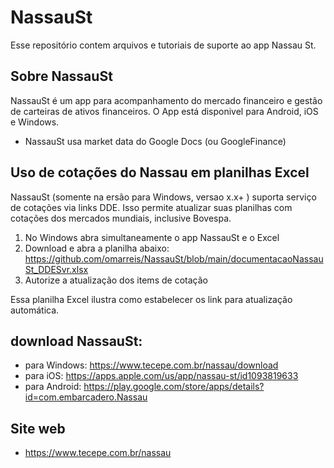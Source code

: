 # NassauSt

Esse repositório contem arquivos e tutoriais de suporte ao app Nassau St.

## Sobre NassauSt
NassauSt é um app para acompanhamento do mercado financeiro e gestão de carteiras de ativos financeiros.
O App está disponivel para Android, iOS e Windows.
* NassauSt usa market data do Google Docs (ou GoogleFinance)

##  Uso de cotações do Nassau em planilhas Excel 
NassauSt (somente na ersão para Windows, versao x.x+ ) suporta serviço de cotações via links DDE.
Isso permite atualizar suas planilhas com cotações dos mercados mundiais, inclusive Bovespa.

1) No Windows abra simultaneamente o app NassauSt e o Excel
2) Download e abra a planilha abaixo:
   https://github.com/omarreis/NassauSt/blob/main/documentacaoNassauSt_DDESvr.xlsx
3) Autorize a atualização dos items de cotação  
  
Essa planilha Excel ilustra como estabelecer os link para atualização automática.

## download NassauSt: 

* para Windows: https://www.tecepe.com.br/nassau/download   
* para iOS:     https://apps.apple.com/us/app/nassau-st/id1093819633
* para Android: https://play.google.com/store/apps/details?id=com.embarcadero.Nassau 

## Site web
* https://www.tecepe.com.br/nassau

